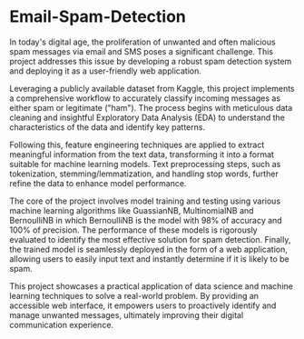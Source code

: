 # Email-Spam-Detection

In today's digital age, the proliferation of unwanted and often malicious spam messages via email and SMS poses a significant challenge. This project addresses this issue by developing a robust spam detection system and deploying it as a user-friendly web application.

Leveraging a publicly available dataset from Kaggle, this project implements a comprehensive workflow to accurately classify incoming messages as either spam or legitimate ("ham"). The process begins with meticulous data cleaning and insightful Exploratory Data Analysis (EDA) to understand the characteristics of the data and identify key patterns.

Following this, feature engineering techniques are applied to extract meaningful information from the text data, transforming it into a format suitable for machine learning models. Text preprocessing steps, such as tokenization, stemming/lemmatization, and handling stop words, further refine the data to enhance model performance.

The core of the project involves model training and testing using various machine learning algorithms like GuassianNB, MultinomialNB and BernoulliNB in which BernoulliNB is the model with 98% of accuracy and 100% of precision. The performance of these models is rigorously evaluated to identify the most effective solution for spam detection. Finally, the trained model is seamlessly deployed in the form of a web application, allowing users to easily input text and instantly determine if it is likely to be spam.

This project showcases a practical application of data science and machine learning techniques to solve a real-world problem. By providing an accessible web interface, it empowers users to proactively identify and manage unwanted messages, ultimately improving their digital communication experience.
